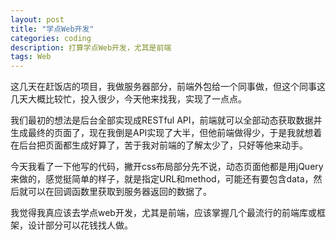 ```yaml
---
layout: post
title: "学点Web开发"
categories: coding
description: 打算学点Web开发，尤其是前端
tags: Web
---
```

这几天在赶饭店的项目，我做服务器部分，前端外包给一个同事做，但这个同事这几天大概比较忙，投入很少，今天他来找我，实现了一点点。

我们最初的想法是后台全部实现成RESTful API，前端就可以全部动态获取数据并生成最终的页面了，现在我倒是API实现了大半，但他前端做得少，于是我就想着在后台把页面都生成好算了，苦于我对前端的了解太少了，只好等他来动手。

今天我看了一下他写的代码，撇开css布局部分先不说，动态页面他都是用jQuery来做的，感觉挺简单的样子，就是指定URL和method，可能还有要包含data，然后就可以在回调函数里获取到服务器返回的数据了。

我觉得我真应该去学点web开发，尤其是前端，应该掌握几个最流行的前端库或框架，设计部分可以花钱找人做。
